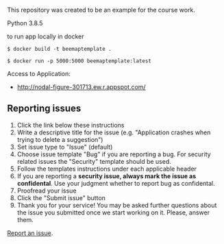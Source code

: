 This repository was created to be an example for the course work.

Python 3.8.5

to run app locally in docker

`$ docker build -t beemaptemplate .`

`$ docker run -p 5000:5000 beemaptemplate:latest`

Access to Application:
- http://nodal-figure-301713.ew.r.appspot.com/

## Reporting issues

1. Click the link below these instructions
2. Write a descriptive title for the issue (e.g. "Application crashes when trying to delete a suggestion")
3. Set issue type to "Issue" (default)
4. Choose issue template "Bug" if you are reporting a bug. For security related issues the "Security" template should be used.
5. Follow the templates instructions under each applicable header
6. If you are reporting a **security issue, always mark the issue as confidental**. Use your judgment whether to report bug as confidental.
7. Proofread your issue
8. Click the "Submit issue" button
9. Thank you for your service! You may be asked further questions about the issue you submitted once we start working on it. Please, answer them.

[Report an issue](https://gitlab.jyu.fi/beeware/beemapbeeware/-/issues/new).
